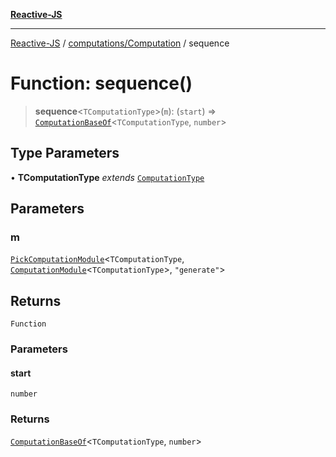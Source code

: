 [**Reactive-JS**](../../../README.md)

***

[Reactive-JS](../../../README.md) / [computations/Computation](../README.md) / sequence

# Function: sequence()

> **sequence**\<`TComputationType`\>(`m`): (`start`) => [`ComputationBaseOf`](../../type-aliases/ComputationBaseOf.md)\<`TComputationType`, `number`\>

## Type Parameters

• **TComputationType** *extends* [`ComputationType`](../../type-aliases/ComputationType.md)

## Parameters

### m

[`PickComputationModule`](../../type-aliases/PickComputationModule.md)\<`TComputationType`, [`ComputationModule`](../../interfaces/ComputationModule.md)\<`TComputationType`\>, `"generate"`\>

## Returns

`Function`

### Parameters

#### start

`number`

### Returns

[`ComputationBaseOf`](../../type-aliases/ComputationBaseOf.md)\<`TComputationType`, `number`\>
